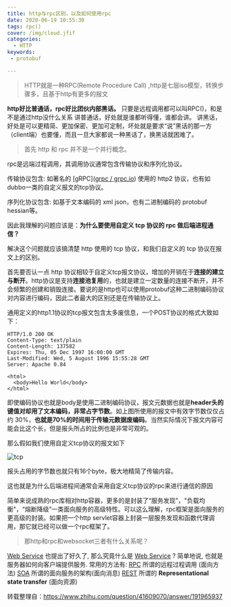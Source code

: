 ```yaml
---
title: http与rpc区别，以及如何使用rpc
date: 2020-06-19 10:55:30
tags: rpc()
cover: /img/cloud.jfif
categories:
  - HTTP
keywords: 
 - protobuf

---
```

> HTTP就是一种RPC(Remote Procedure Call) ,http是七层iso模型，转换步骤多，且基于http有更多的报文

**http好比普通话，rpc好比团伙内部黑话。**
只要是远程调用都可以叫RPC()，和是不是通过http没什么关系
讲普通话，好处就是谁都听得懂，谁都会讲。
讲黑话，好处是可以更精简、更加保密、更加可定制，坏处就是要求“说”黑话的那一方（client端）也要懂，而且一旦大家都说一种黑话了，换黑话就困难了。

> 首先 http 和 rpc 并不是一个并行概念。

rpc是远端过程调用，其调用协议通常包含传输协议和序列化协议。

传输协议包含: 如著名的 [gRPC]([grpc / grpc.io](https://link.zhihu.com/?target=http%3A//www.grpc.io/)) 使用的 http2 协议，也有如dubbo一类的自定义报文的tcp协议。

序列化协议包含: 如基于文本编码的 xml json，也有二进制编码的 protobuf hessian等。

因此我理解的问题应该是：**为什么要使用自定义 tcp 协议的 rpc 做后端进程通信？**

解决这个问题就应该搞清楚 http 使用的 tcp 协议，和我们自定义的 tcp 协议在报文上的区别。

首先要否认一点 http 协议相较于自定义tcp报文协议，增加的开销在于**连接的建立与断开**。http协议是支持**连接池复用**的，也就是建立一定数量的连接不断开，并不会频繁的创建和销毁连接。要说的是http也可以使用protobuf这种二进制编码协议对内容进行编码，因此二者最大的区别还是在传输协议上。

通用定义的http1.1协议的tcp报文包含太多废信息，一个POST协议的格式大致如下：

```http
HTTP/1.0 200 OK 
Content-Type: text/plain
Content-Length: 137582
Expires: Thu, 05 Dec 1997 16:00:00 GMT
Last-Modified: Wed, 5 August 1996 15:55:28 GMT
Server: Apache 0.84

<html>
  <body>Hello World</body>
</html>
```

即使编码协议也就是body是使用二进制编码协议，报文元数据也就是**header头的键值对却用了文本编码，非常占字节数**。如上图所使用的报文中有效字节数仅仅占约 30%，**也就是70%的时间用于传输元数据废编码**。当然实际情况下报文内容可能会比这个长，但是报头所占的比例也是非常可观的。

那么假如我们使用自定义tcp协议的报文如下

![tcp](https://pic2.zhimg.com/80/v2-89c905b0806577471aa7789a25ac0d44_720w.jpg)

报头占用的字节数也就只有16个byte，极大地精简了传输内容。

这也就是为什么后端进程间通常会采用自定义tcp协议的rpc来进行通信的原因

简单来说成熟的rpc库相对http容器，更多的是封装了“服务发现”，"负载均衡"，“熔断降级”一类面向服务的高级特性。可以这么理解，rpc框架是面向服务的更高级的封装。如果把一个http servlet容器上封装一层服务发现和函数代理调用，那它就已经可以做一个rpc框架了。

> 那http和rpc和websocket三者有什么关系呢？

[Web Service](https://link.jianshu.com?t=http://en.wikipedia.org/wiki/Web_Service) 也提出了好久了, 那么究竟什么是 [Web Service](https://link.jianshu.com?t=http://en.wikipedia.org/wiki/Web_Service) ?
 简单地说, 也就是服务器如何向客户端提供服务.
 常用的方法有:
 [RPC](https://link.jianshu.com?t=http://en.wikipedia.org/wiki/Remote_procedure_call) 所谓的远程过程调用 (面向方法)
 [SOA](https://link.jianshu.com?t=http://en.wikipedia.org/wiki/Service-oriented_architecture) 所谓的面向服务的架构(面向消息)
 [REST](https://link.jianshu.com?t=http://en.wikipedia.org/wiki/Representational_State_Transfer) 所谓的 **Representational state transfer** (面向资源)



转载整理自：https://www.zhihu.com/question/41609070/answer/191965937